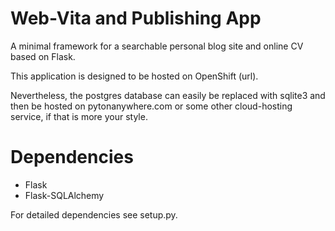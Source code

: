 Web-Vita and Publishing App 
=========

A minimal framework for a searchable personal blog site and online CV based on Flask. 

This application is designed to be hosted on OpenShift (url). 

Nevertheless, the postgres database can easily be replaced with sqlite3 and then be hosted on pytonanywhere.com or some other cloud-hosting service, if that is more your style.

Dependencies
=========

* Flask
* Flask-SQLAlchemy

For detailed dependencies see setup.py.

